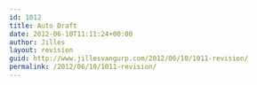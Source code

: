 ```yaml
---
id: 1012
title: Auto Draft
date: 2012-06-10T11:11:24+00:00
author: Jilles
layout: revision
guid: http://www.jillesvangurp.com/2012/06/10/1011-revision/
permalink: /2012/06/10/1011-revision/
---
```

